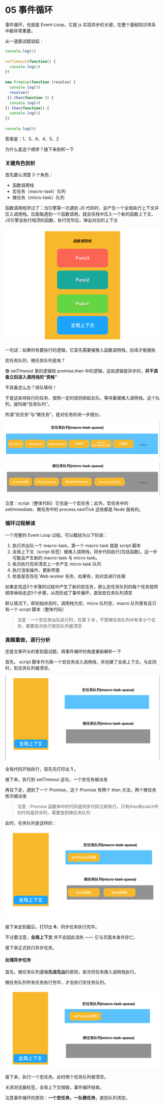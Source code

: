 # 05 事件循环

事件循环，也就是 Event-Loop，它是 js 实现异步的关键，在整个基础知识体系中都非常重要。

从一道面试题说起：

```js
console.log(1)

setTimeout(function() {
  console.log(2)
})

new Promise(function (resolve) {
  console.log(3)
  resolve()
 }).then(function () {
  console.log(4)
}).then(function() {
  console.log(5)
})

console.log(6)
```

答案是：1、3、6、4、5、2

为什么是这个顺序？接下来剖析一下

### 关键角色剖析

首先要认清楚 3 个角色：

* 函数调用栈
* 宏任务（macro-task）队列
* 微任务（micro-task）队列

函数调用栈学过了：当引擎第一次遇到 JS 代码时，会产生一个全局执行上下文并压入调用栈。后面每遇到一个函数调用，就会往栈中压入一个新的函数上下文。JS引擎会执行栈顶的函数，执行完毕后，弹出对应的上下文

![5ec3b7120001b51e12180900](./image/5ec3b7120001b51e12180900.jpeg)

一句话：如果你有要执行的逻辑，它首先需要被推入函数调用栈，后续才能被执

宏任务队列、微任务队列是啥？

像 setTimeout 里的逻辑和 promise.then 中的逻辑，这些逻辑是异步的，**并不具备立刻进入调用栈的“资格”**

不具备怎么办？排队等呗！

于是这些待执行的任务，按照一定的规则排起长队，等待着被推入调用栈。这个队列，就叫做“任务队列”。

所谓“宏任务”与“微任务”，是对任务的进一步细分。

![5ec3b71b0001414713100300](./image/5ec3b71b0001414713100300.jpeg)

![5ec3b7230001e8bd13180278](./image/5ec3b7230001e8bd13180278.jpeg)

注意：script（整体代码）它也是一个宏任务；此外，宏任务中的 setImmediate、微任务中的 process.nextTick 这些都是 Node 独有的。

### 循环过程解读

一个完整的 Event Loop 过程，可以概括为以下阶段：

1. 执行并出队一个 macro-task。第一个 macro-task 就是 script 脚本
2. 全局上下文（script 标签）被推入调用栈，同步代码执行(包括函数)。这一步可能会产生新的 macro-task 与 micro-task。
3. 依次执行完并清空上一步产生 micro-task 队列
4. 执行渲染操作，更新界面
5. 检查是否存在 Web worker 任务，如果有，则对其进行处理

如果走完这5个步骤的过程中产生了新的宏任务，那么宏任务队列的每个任务按照顺序继续走这5个步骤，从而形成了事件循环，直到宏任务队列清空

默认情况下，即初始状态时，调用栈为空，micro 队列空，macro 队列里有且只有一个 script 脚本（整体代码）

> 注意：一个宏任务出队执行时，在第 3 步，不管微任务队列中有多少个任务，都要依次执行直到队列被清空


### 真题重做，逐行分析

还是文章开头的拿到面试题，用事件循环的角度重新解析一下

首先， script 脚本作为第一个宏任务进入调用栈，并创建了全局上下文。与此同时，宏任务队列被清空。

![5ec3b7310001156b11240620](./image/5ec3b7310001156b11240620.jpeg)

全局代码开始执行，首先先打印出 **1** 。

接下来，执行到 setTimeout 这句，一个宏任务被派发

再往下走，遇到了一个 Promise，这个 Promise 有两个 then 方法，两个微任务依次被派发

> 注意：Promise 函数体中的代码是同步代码立即执行，只有then和catch中的代码是异步的，需要放到微任务队列

此时，任务队列是这样的：

![5ec3b7410001bbeb10940626](./image/5ec3b7410001bbeb10940626.jpeg)

接下来走到最后，打印出 **6**，同步任务执行完毕。

不过要注意，**全局上下文** 并不会因此消失 —— 它与页面本身共存亡。

接下来正式执行异步任务。

#### 处理异步任务

首先，微任务队列遵循**先进先出**的原则，依次将任务推入调用栈执行。

微任务队列所有任务执行完毕，才去执行宏任务队列。

![5ec3b739000136af11100566](./image/5ec3b739000136af11100566.jpeg)

接下来，执行一个宏任务。此时两个任务队列被清空。

关闭浏览器标签，全局上下文销毁，事件循环结束。

注意事件循环的原则：**一个宏任务，一队微任务**，直到队列清空。
